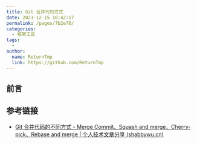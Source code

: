 ```yaml
---
title: Git 合并代码方式
date: 2023-12-15 10:42:17
permalink: /pages/7b2e70/
categories:
  - 框架工具
tags:
  - 
author: 
  name: ReturnTmp
  link: https://github.com/ReturnTmp
---
```


## 前言



## 参考链接

- [Git 合并代码的不同方式 - Merge Commit、Squash and merge、Cherry-pick、Rebase and merge | 个人技术文章分享 (shabbywu.cn)](https://blog.shabbywu.cn/posts/2022/05/27/git-merge-method.html)

